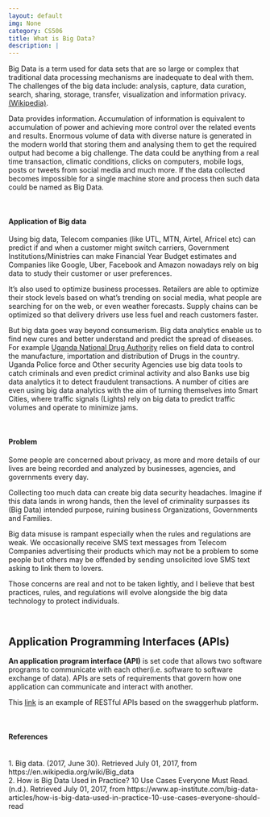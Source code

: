 ```yaml
---
layout: default
img: None
category: CS506
title: What is Big Data?
description: |
---
```

Big Data is a term used for data sets that are so large or complex that traditional data processing mechanisms are inadequate to deal with them. The challenges of the big data include: analysis, capture, data curation, search, sharing, storage, transfer, visualization and information privacy. <a href="https://en.wikipedia.org/wiki/Big_data" target="_blank">(Wikipedia)</a>.
<p>Data provides information. Accumulation of information is equivalent to accumulation of power and achieving more control over the related events and results. Enormous volume of data with diverse nature is generated in the modern world  that storing them and analysing them to get the required output had become a big challenge. The data could be anything from a real time transaction, climatic conditions, clicks on computers, mobile logs, posts or tweets from social media and much more. If the data collected becomes impossible for a single machine store and process then such data could be named as Big Data.</p>
<br/>
<h4> Application of Big data </h4>
<p>Using big data, Telecom companies (like UTL, MTN, Airtel, Africel etc) can predict if and when a customer might switch carriers, Government Institutions/Ministries can make Financial Year Budget estimates and Companies like Google, Uber, Facebook and Amazon nowadays rely on big data to study their customer or user preferences. </p>

It’s also used to optimize business processes. Retailers are able to optimize their stock levels based on what’s trending on social media, what people are searching for on the web, or even weather forecasts. Supply chains can be optimized so that delivery drivers use less fuel and reach customers faster.

<p> But big data goes way beyond consumerism. Big data analytics enable us to find new cures and better understand and predict the spread of diseases. For example <a href="http://www.nda.or.ug/" target="_blank">Uganda National Drug Authority</a> relies on field data to control the manufacture, importation and distribution of Drugs in the country.  Uganda Police force and Other security Agencies use big data tools to catch criminals and even predict criminal activity and also Banks use big data analytics it to detect fraudulent transactions. A number of cities are even using big data analytics with the aim of turning themselves into Smart Cities, where traffic signals (Lights) rely on big data to predict traffic volumes and operate to minimize jams. </p>
<br/>
<h4>Problem</h4>
<p>Some people are concerned about privacy, as more and more details of our lives are being recorded and analyzed by businesses, agencies, and governments every day. 
<p>Collecting too much data can create big data security headaches. Imagine if this data lands in wrong hands, then the level of criminality surpasses its (Big Data) intended purpose, ruining business Organizations, Governments and Families. </p>

<p>Big data misuse is rampant especially when the rules and regulations are weak. We occasionally receive SMS text messages from Telecom Companies advertising their products which may not be a problem to some people but others may be offended by sending unsolicited love SMS text asking to link them to lovers. </p>
<p>Those concerns are real and not to be taken lightly, and I believe that best practices, rules, and regulations will evolve alongside the big data technology to protect individuals.</p>
<br/>
<h2>Application Programming Interfaces (APIs)</h2>
<p><strong>An application program interface (API)</strong> is set code that allows two software programs to communicate with each other(i.e. software to software exchange of data). APIs are sets of requirements that govern how one application can communicate and interact with another.</p>
<p>This <a href="https://app.swaggerhub.com/apis/tbndkjerry/E-resuts/0.0.1" target="_blank"> link</a> is an example of RESTful APIs based on the swaggerhub platform.</p>
<br/>
<h4>References</h4>
<br/>
1. Big data. (2017, June 30). Retrieved July 01, 2017, from https://en.wikipedia.org/wiki/Big_data 
<br/>
2. How is Big Data Used in Practice? 10 Use Cases Everyone Must Read. (n.d.). Retrieved July 01, 2017, from https://www.ap-institute.com/big-data-articles/how-is-big-data-used-in-practice-10-use-cases-everyone-should-read 

<a id='DataScience'></a>